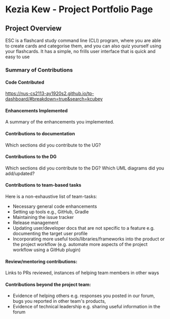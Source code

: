 # Kezia Kew - Project Portfolio Page

## Project Overview
ESC is a flashcard study command line (CLI) program, where you are able to create cards and categorise them, 
and you can also quiz yourself using your flashcards. It has a simple, no frills user interface that is quick and easy to use

### Summary of Contributions
#### Code Contributed
https://nus-cs2113-ay1920s2.github.io/tp-dashboard/#breakdown=true&search=kcubey

#### Enhancements Implemented
 A summary of the enhancements you implemented.
 
#### Contributions to documentation
Which sections did you contribute to the UG?

#### Contributions to the DG
Which sections did you contribute to the DG? Which UML diagrams did you add/updated?

#### Contributions to team-based tasks
Here is a non-exhaustive list of team-tasks:

- Necessary general code enhancements
- Setting up tools e.g., GitHub, Gradle
- Maintaining the issue tracker
- Release management
- Updating user/developer docs that are not specific to a feature e.g. documenting the target user profile
- Incorporating more useful tools/libraries/frameworks into the product or the project workflow (e.g. automate more aspects of the project workflow using a GitHub plugin)

#### Review/mentoring contributions: 
Links to PRs reviewed, instances of helping team members in other ways

#### Contributions beyond the project team:
- Evidence of helping others e.g. responses you posted in our forum, bugs you reported in other team's products,
- Evidence of technical leadership e.g. sharing useful information in the forum